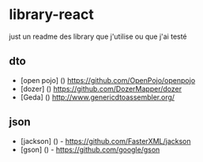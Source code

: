 # library-react
just un readme des library que j'utilise ou que j'ai testé



## dto

- [open pojo] () https://github.com/OpenPojo/openpojo
- [dozer] () https://github.com/DozerMapper/dozer
- [Geda] () http://www.genericdtoassembler.org/

## json

- [jackson] () - https://github.com/FasterXML/jackson
- [gson] () - https://github.com/google/gson
